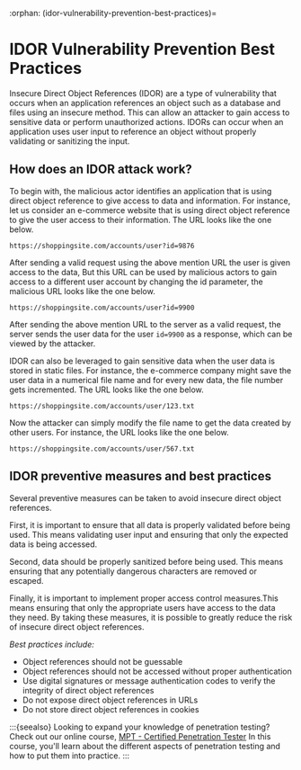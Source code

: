 :orphan:
(idor-vulnerability-prevention-best-practices)=

# IDOR Vulnerability Prevention Best Practices

Insecure Direct Object References (IDOR) are a type of vulnerability that occurs when an application references an object such as a database and files using an insecure method. This can allow an attacker to gain access to sensitive data or perform unauthorized actions. IDORs can occur when an application uses user input to reference an object without properly validating or sanitizing the input.

## How does an IDOR attack work?

To begin with, the malicious actor identifies an application that is using direct object reference to give access to data and information. For instance, let us consider an e-commerce website that is using direct object reference to give the user access to their information. The URL looks like the one below.

`https://shoppingsite.com/accounts/user?id=9876`

After sending a valid request using the above mention URL the user is given access to the data, But this URL can be used by malicious actors to gain access to a different user account by changing the id parameter, the malicious URL looks like the one below.

`https://shoppingsite.com/accounts/user?id=9900`

After sending the above mention URL to the server as a valid request, the server sends the user data for the user `id=9900` as a response, which can be viewed by the attacker.

IDOR can also be leveraged to gain sensitive data when the user data is stored in static files. For instance, the e-commerce company might save the user data in a numerical file name and for every new data, the file number gets incremented. The URL looks like the one below.

`https://shoppingsite.com/accounts/user/123.txt`

Now the attacker can simply modify the file name to get the data created by other users. For instance, the URL looks like the one below.

`https://shoppingsite.com/accounts/user/567.txt`

## IDOR preventive measures and best practices

Several preventive measures can be taken to avoid insecure direct object references.

First, it is important to ensure that all data is properly validated before being used. This means validating user input and ensuring that only the expected data is being accessed.

Second, data should be properly sanitized before being used. This means ensuring that any potentially dangerous characters are removed or escaped.

Finally, it is important to implement proper access control measures.This means ensuring that only the appropriate users have access to the data they need. By taking these measures, it is possible to greatly reduce the risk of insecure direct object references.

_Best practices include:_

- Object references should not be guessable
- Object references should not be accessed without proper authentication
- Use digital signatures or message authentication codes to verify the integrity of direct object references
- Do not expose direct object references in URLs
- Do not store direct object references in cookies

:::{seealso}
Looking to expand your knowledge of penetration testing? Check out our online course, [MPT - Certified Penetration Tester](https://www.mosse-institute.com/certifications/mpt-certified-penetration-tester.html) In this course, you'll learn about the different aspects of penetration testing and how to put them into practice.
:::
